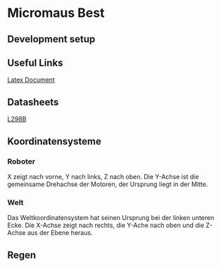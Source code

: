 # Micromaus Best

## Development setup

## Useful Links

[Latex Document](https://latex.tum.de/7947285453qvwcngvsjpdx)

## Datasheets

[L298B](https://www.mouser.de/datasheet/2/389/cd00000240-1795236.pdf)

## Koordinatensysteme
### Roboter
X zeigt nach vorne, Y nach links, Z nach oben.
Die Y-Achse ist die gemeinsame Drehachse der Motoren, der Ursprung liegt
in der Mitte.

### Welt
Das Weltkoordinatensystem hat seinen Ursprung bei der linken unteren Ecke.
Die X-Achse zeigt nach rechts, die Y-Ache nach oben und die Z-Achse aus
der Ebene heraus.


## Regen
